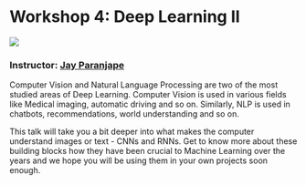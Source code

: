 # Workshop 4: Deep Learning II

<a href="https://www.youtube.com/watch?v=faey9PGiwwM&list=PLoBovXf4PWTP3Mau7Y8-zQpPJG16g5HxZ&index=4"><img src="https://img.shields.io/badge/-Watch%20Now-blue.svg?style=for-the-badge&logo=youtube"/></a>

### Instructor: [Jay Paranjape](https://www.linkedin.com/in/jay-paranjape-2bb70a157/)

Computer Vision and Natural Language Processing are two of the most studied areas of Deep Learning. Computer Vision is used in various fields like Medical imaging, automatic driving and so on. Similarly, NLP is used in chatbots, recommendations, world understanding and so on. 

This talk will take you a bit deeper into what makes the computer understand images or text - CNNs and RNNs. Get to know more about these building blocks how they have been crucial to Machine Learning over the years and we hope you will be using them in your own projects soon enough. 